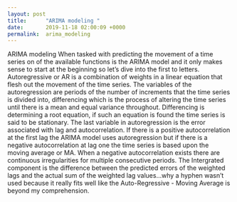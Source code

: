 ```yaml
---
layout: post
title:      "ARIMA modeling "
date:       2019-11-18 02:00:09 +0000
permalink:  arima_modeling
---
```



ARIMA modeling 
When tasked with predicting the movement of a time series on of the available functions is the ARIMA model and it only makes sense to start at the beginning so let’s dive into the first to letters. Autoregressive or AR is a combination of weights in a linear equation that flesh out the movement of the time series. The variables of the autoregression are periods of the number of increments that the time series is divided into, differencing which is the process of altering the time series until there is a mean and equal variance throughout. Differencing is determining a root equation, if such an equation is found the time series is said to be stationary. The last variable in autoregression is the error associated with lag and autocorrelation. If there is a positive autocorrelation at the first lag the ARIMA model uses autoregression but if there is a negative autocorrelation at lag one the time series is based upon the moving average or MA.  When a negative autocorrelation exists there are continuous irregularities for multiple consecutive periods. 
The Intergrated component is the difference between the predicted errors of the weighted lags and the actual sum of the weighted lag values…why a hyphen wasn’t used because it really fits well like the Auto-Regressive - Moving Average is beyond my comprehension. 
